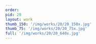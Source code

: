 ```yaml
---
order: 
pid: 20
layout: work
thumb_150: '/img/works/20/20_150x.jpg'
thumb_75: '/img/works/20/20_75x.jpg'
full: '/img/works/20/20_640x.jpg'
---
```

